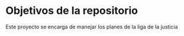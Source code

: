 # Objetivos de la repositorio

Este proyecto se encarga de manejar los planes de la liga de la justicia


 
